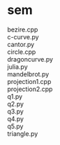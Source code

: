 # sem
bezire.cpp<br>
c-curve.py<br>
cantor.py<br>
circle.cpp<br>
dragoncurve.py<br>
julia.py<br>
mandelbrot.py<br>
projection1.cpp<br>
projection2.cpp<br>
q1.py<br>
q2.py<br>
q3.py<br>
q4.py<br>
q5.py<br>
triangle.py
